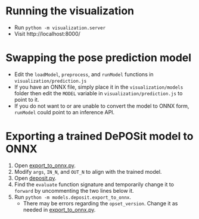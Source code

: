 # Running the visualization
- Run `python -m visualization.server`
- Visit http://localhost:8000/

# Swapping the pose prediction model
- Edit the `loadModel`, `preprocess`, and `runModel` functions in `visualization/prediction.js`
- If you have an ONNX file, simply place it in the `visualization/models` folder then edit the `MODEL` variable in `visualization/prediction.js` to point to it.
- If you do not want to or are unable to convert the model to ONNX form, `runModel` could point to an inference API.

# Exporting a trained DePOSit model to ONNX
1. Open [export_to_onnx.py](https://github.com/vita-epfl/unposed/tree/main/models/deposit/export_to_onnx.py).
2. Modify `args`, `IN_N`, and `OUT_N` to align with the trained model.
3. Open [deposit.py](https://github.com/vita-epfl/unposed/tree/main/models/deposit/deposit.py).
4. Find the `evaluate` function signature and temporarily change it to `forward` by uncommenting the two lines below it.
5. Run `python -m models.deposit.export_to_onnx`.
	- There may be errors regarding the `opset_version`. Change it as needed in [export_to_onnx.py](https://github.com/vita-epfl/unposed/tree/main/models/deposit/export_to_onnx.py).